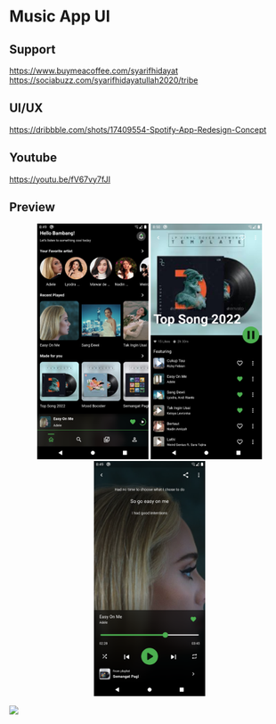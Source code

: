 # Music App UI

## Support

https://www.buymeacoffee.com/syarifhidayat
https://sociabuzz.com/syarifhidayatullah2020/tribe

## UI/UX

https://dribbble.com/shots/17409554-Spotify-App-Redesign-Concept

## Youtube

https://youtu.be/fV67vy7fJI

## Preview

<p align="middle">
<img src="assets/previews/home.png" alt="Home" width="200">
<img src="assets/previews/package.png" alt="Package" width="200">
<img src="assets/previews/detail.png" alt="Detail" width="200">
</p>
<img src="https://visitor-badge.laobi.icu/badge?page_id=sya-hid.music_app_ui"/>  
